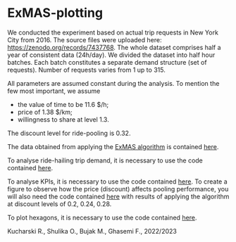 # ExMAS-plotting

We conducted the experiment based on actual trip requests in New York City from 2016. The source files were uploaded here: https://zenodo.org/records/7437768. 
The whole dataset comprises half a year of consistent data (24h/day). We divided the dataset into half hour batches. Each batch constitutes a separate demand structure (set of requests). Number of requests varies from 1 up to 315.

All parameters are assumed constant during the analysis. To mention the few most important, we assume 
- the value of time to be 11.6 $/h; 
- price of 1.38 $/km; 
- willingness to share at level 1.3. 

The discount level for ride-pooling is 0.32. 

The data obtained from applying the [ExMAS algorithm](https://github.com/RafalKucharskiPK/ExMAS/tree/master/ExMAS) is contained [here](https://github.com/OlhaShulikaUJ/ExMAS-plotting/KPI/KPI_resultsNYC.csv).

To analyse ride-hailing trip demand, it is necessary to use the code contained [here](https://github.com/OlhaShulikaUJ/ExMAS-plotting/tree/main/NYC%20DEMAND.ipynb).

To analyse KPIs, it is necessary to use the code contained [here](https://github.com/OlhaShulikaUJ/ExMAS-plotting/tree/main/NYC%20KPI%20DA.ipynb). To create a figure to observe how the price (discount) affects pooling performance, you will also need the code contained [here](https://github.com/OlhaShulikaUJ/ExMAS-plotting/tree/main/df.csv) with results of applying the algorithm at discount levels of 0.2, 0.24, 0.28.

To plot hexagons, it is necessary to use the code contained [here](https://github.com/OlhaShulikaUJ/ExMAS-plotting/tree/main/plot_hexagons.ipynb).

Kucharski R., Shulika O., Bujak M., Ghasemi F., 2022/2023
